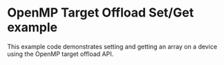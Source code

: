 # OpenMP Target Offload Set/Get example

This example code demonstrates setting and getting an array on a device using
the OpenMP target offload API.
